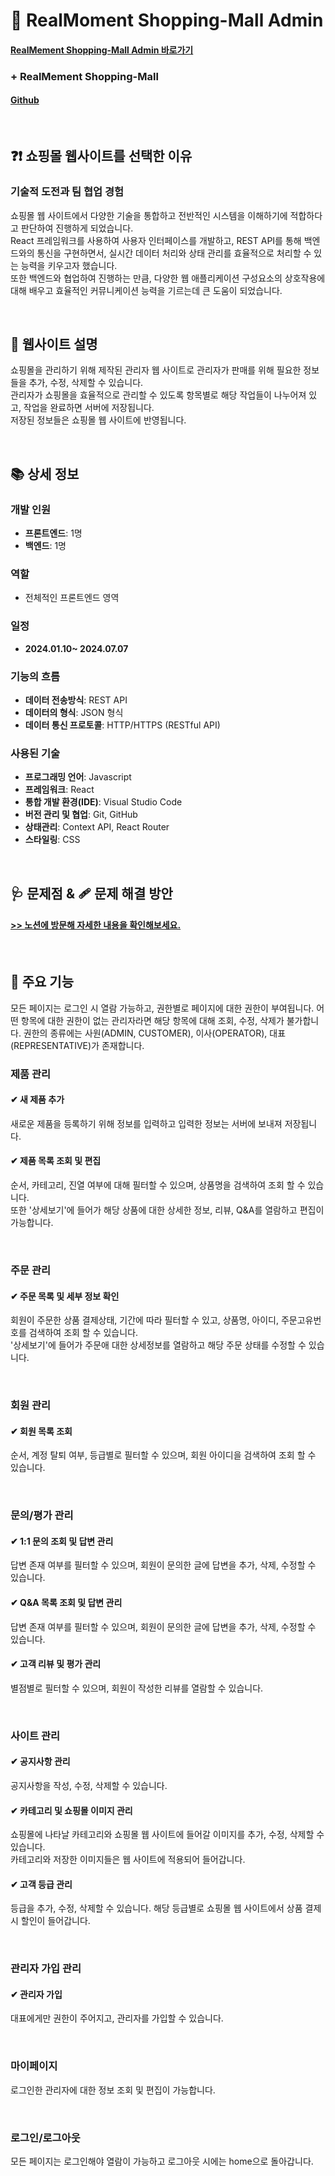# 🛒 RealMoment Shopping-Mall Admin

#### [RealMement Shopping-Mall Admin 바로가기](https://real-moment.kro.kr/)

### + RealMement Shopping-Mall

#### [Github](https://github.com/pado232/RealMoment)

</br>

## ❓❗ 쇼핑몰 웹사이트를 선택한 이유

### 기술적 도전과 팀 협업 경험

쇼핑몰 웹 사이트에서 다양한 기술을 통합하고 전반적인 시스템을 이해하기에 적합하다고 판단하여 진행하게 되었습니다.</br>
React 프레임워크를 사용하여 사용자 인터페이스를 개발하고, REST API를 통해 백엔드와의 통신을 구현하면서, 실시간 데이터 처리와 상태 관리를 효율적으로 처리할 수 있는 능력을 키우고자 했습니다.</br>
또한 백엔드와 협업하여 진행하는 만큼, 다양한 웹 애플리케이션 구성요소의 상호작용에 대해 배우고 효율적인 커뮤니케이션 능력을 기르는데 큰 도움이 되었습니다.

</br>

## 📢 웹사이트 설명

쇼핑몰을 관리하기 위해 제작된 관리자 웹 사이트로 관리자가 판매를 위해 필요한 정보들을 추가, 수정, 삭제할 수 있습니다.</br>
관리자가 쇼핑몰을 효율적으로 관리할 수 있도록 항목별로 해당 작업들이 나누어져 있고, 작업을 완료하면 서버에 저장됩니다.</br>
저장된 정보들은 쇼핑몰 웹 사이트에 반영됩니다.

</br>

## 📚 상세 정보

### 개발 인원

- **프론트엔드**: 1명
- **백엔드**: 1명

### 역할

- 전체적인 프론트엔드 영역

### 일정

- **2024.01.10~ 2024.07.07**

### 기능의 흐름

- **데이터 전송방식**: REST API
- **데이터의 형식**: JSON 형식
- **데이터 통신 프로토콜**: HTTP/HTTPS (RESTful API)

### 사용된 기술

- **프로그래밍 언어**: Javascript
- **프레임워크**: React
- **통합 개발 환경(IDE)**: Visual Studio Code
- **버전 관리 및 협업**: Git, GitHub
- **상태관리**: Context API, React Router
- **스타일링**: CSS

</br>

## 🩺 문제점 & 🩹 문제 해결 방안

#### [>> 노션에 방문해 자세한 내용을 확인해보세요.](https://www.notion.so/Shopping-Mall-Project-83cac7f2de6f47b48037173179d5c961)

</br>

## 🎨 주요 기능

모든 페이지는 로그인 시 열람 가능하고, 권한별로 페이지에 대한 권한이 부여됩니다. 어떤 항목에 대한 권한이 없는 관리자라면 해당 항목에 대해 조회, 수정, 삭제가 불가합니다. 권한의 종류에는 사원(ADMIN, CUSTOMER), 이사(OPERATOR), 대표(REPRESENTATIVE)가 존재합니다.

### 제품 관리

#### ✔ 새 제품 추가

새로운 제품을 등록하기 위해 정보를 입력하고 입력한 정보는 서버에 보내져 저장됩니다.

#### ✔ 제품 목록 조회 및 편집

순서, 카테고리, 진열 여부에 대해 필터할 수 있으며, 상품명을 검색하여 조회 할 수 있습니다. <br/>
또한 '상세보기'에 들어가 해당 상품에 대한 상세한 정보, 리뷰, Q&A를 열람하고 편집이 가능합니다.

</br>

### 주문 관리

#### ✔ 주문 목록 및 세부 정보 확인

회원이 주문한 상품 결제상태, 기간에 따라 필터할 수 있고, 상품명, 아이디, 주문고유번호를 검색하여 조회 할 수 있습니다. <br/>
'상세보기'에 들어가 주문애 대한 상세정보를 열람하고 해당 주문 상태를 수정할 수 있습니다.

</br>

### 회원 관리

#### ✔ 회원 목록 조회

순서, 계정 탈퇴 여부, 등급별로 필터할 수 있으며, 회원 아이디을 검색하여 조회 할 수 있습니다.

</br>

### 문의/평가 관리

#### ✔ 1:1 문의 조회 및 답변 관리

답변 존재 여부를 필터할 수 있으며, 회원이 문의한 글에 답변을 추가, 삭제, 수정할 수 있습니다.

#### ✔ Q&A 목록 조회 및 답변 관리

답변 존재 여부를 필터할 수 있으며, 회원이 문의한 글에 답변을 추가, 삭제, 수정할 수 있습니다.

#### ✔ 고객 리뷰 및 평가 관리

별점별로 필터할 수 있으며, 회원이 작성한 리뷰를 열람할 수 있습니다.

</br>

### 사이트 관리

#### ✔ 공지사항 관리

공지사항을 작성, 수정, 삭제할 수 있습니다.

#### ✔ 카테고리 및 쇼핑몰 이미지 관리

쇼핑몰에 나타날 카테고리와 쇼핑몰 웹 사이트에 들어갈 이미지를 추가, 수정, 삭제할 수 있습니다.<br/>
카테고리와 저장한 이미지들은 웹 사이트에 적용되어 들어갑니다.

#### ✔ 고객 등급 관리

등급을 추가, 수정, 삭제할 수 있습니다. 해당 등급별로 쇼핑몰 웹 사이트에서 상품 결제 시 할인이 들어갑니다.

</br>

### 관리자 가입 관리

#### ✔ 관리자 가입

대표에게만 권한이 주어지고, 관리자를 가입할 수 있습니다.

</br>

### 마이페이지

로그인한 관리자에 대한 정보 조회 및 편집이 가능합니다.

</br>

### 로그인/로그아웃

모든 페이지는 로그인해야 열람이 가능하고 로그아웃 시에는 home으로 돌아갑니다.

</br>
